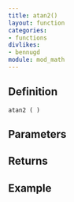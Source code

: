 ```yaml
---
title: atan2()
layout: function
categories:
- functions
divlikes:
- bennugd
module: mod_math
---
```


## Definition

    atan2 ( )

## Parameters

## Returns

## Example
